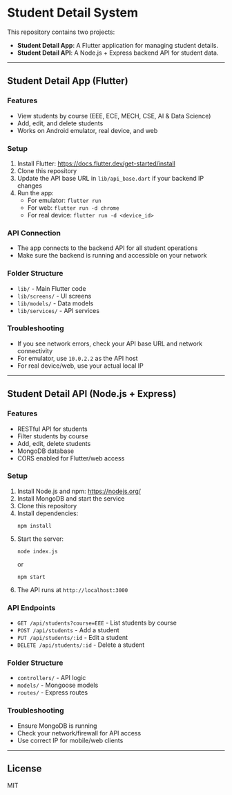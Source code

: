 # Student Detail System

This repository contains two projects:
- **Student Detail App**: A Flutter application for managing student details.
- **Student Detail API**: A Node.js + Express backend API for student data.

---

## Student Detail App (Flutter)

### Features
- View students by course (EEE, ECE, MECH, CSE, AI & Data Science)
- Add, edit, and delete students
- Works on Android emulator, real device, and web

### Setup
1. Install Flutter: https://docs.flutter.dev/get-started/install
2. Clone this repository
3. Update the API base URL in `lib/api_base.dart` if your backend IP changes
4. Run the app:
   - For emulator: `flutter run`
   - For web: `flutter run -d chrome`
   - For real device: `flutter run -d <device_id>`

### API Connection
- The app connects to the backend API for all student operations
- Make sure the backend is running and accessible on your network

### Folder Structure
- `lib/` - Main Flutter code
- `lib/screens/` - UI screens
- `lib/models/` - Data models
- `lib/services/` - API services

### Troubleshooting
- If you see network errors, check your API base URL and network connectivity
- For emulator, use `10.0.2.2` as the API host
- For real device/web, use your actual local IP

---

## Student Detail API (Node.js + Express)

### Features
- RESTful API for students
- Filter students by course
- Add, edit, delete students
- MongoDB database
- CORS enabled for Flutter/web access

### Setup
1. Install Node.js and npm: https://nodejs.org/
2. Install MongoDB and start the service
3. Clone this repository
4. Install dependencies:
   ```
   npm install
   ```
5. Start the server:
   ```
   node index.js
   ```
   or
   ```
   npm start
   ```
6. The API runs at `http://localhost:3000`

### API Endpoints
- `GET /api/students?course=EEE` - List students by course
- `POST /api/students` - Add a student
- `PUT /api/students/:id` - Edit a student
- `DELETE /api/students/:id` - Delete a student

### Folder Structure
- `controllers/` - API logic
- `models/` - Mongoose models
- `routes/` - Express routes

### Troubleshooting
- Ensure MongoDB is running
- Check your network/firewall for API access
- Use correct IP for mobile/web clients

---

## License
MIT

